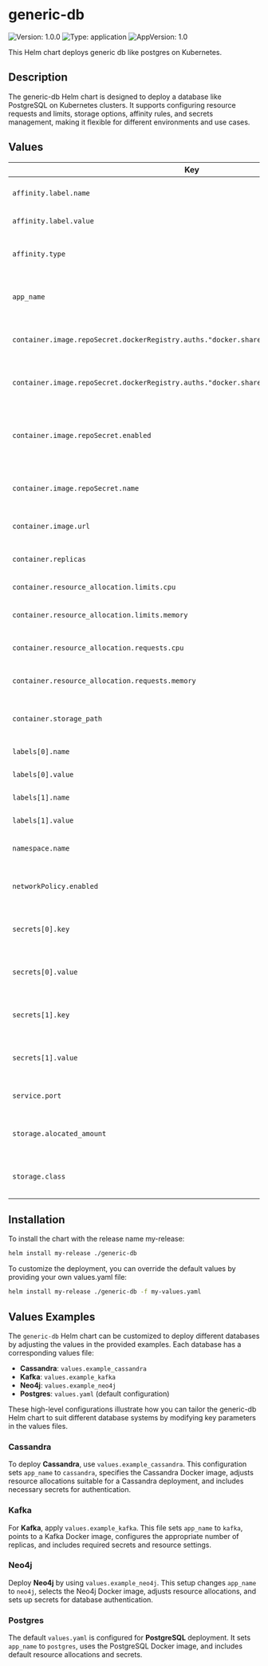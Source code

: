 # generic-db

![Version: 1.0.0](https://img.shields.io/badge/Version-1.0.0-informational?style=flat-square) ![Type: application](https://img.shields.io/badge/Type-application-informational?style=flat-square) ![AppVersion: 1.0](https://img.shields.io/badge/AppVersion-1.0-informational?style=flat-square)

This Helm chart deploys generic db like postgres on Kubernetes.

## Description
The generic-db Helm chart is designed to deploy a database like PostgreSQL on Kubernetes clusters. It supports configuring resource requests and limits, storage options, affinity rules, and secrets management, making it flexible for different environments and use cases.

## Values
| Key | Type | Default | Description |
|-----|------|---------|-------------|
| `affinity.label.name` | string | `"topology.kubernetes.io/zone"` | Label used for affinity scheduling |
| `affinity.label.value` | string | `"region-a"` | Value of the affinity label |
| `affinity.type` | string | `"none"` | Type of affinity (`none`, `preferred`, `required`) |
| `app_name` | string | `"postgres"` | Name of the application (e.g., `postgres`) |
| `container.image.repoSecret.dockerRegistry.auths."docker.share.cloud.k2view.com".password` | string | `""` | Password for Docker registry authentication |
| `container.image.repoSecret.dockerRegistry.auths."docker.share.cloud.k2view.com".username` | string | `""` | Username for Docker registry authentication |
| `container.image.repoSecret.enabled` | bool | `false` | Enable or disable the use of a Docker registry secret |
| `container.image.repoSecret.name` | string | `"registry-secret"` | Name of the Docker registry secret |
| `container.image.url` | string | `"postgres:15.7"` | Image URL for the database container |
| `container.replicas` | int | `1` | Number of container replicas |
| `container.resource_allocation.limits.cpu` | string | `"1"` | CPU limit for the container |
| `container.resource_allocation.limits.memory` | string | `"4Gi"` | Memory limit for the container |
| `container.resource_allocation.requests.cpu` | string | `"0.4"` | CPU request for the container |
| `container.resource_allocation.requests.memory` | string | `"1Gi"` | Memory request for the container |
| `container.storage_path` | string | `"/opt/apps/pgsql/data/data/"` | Path to the storage directory in the container |
| `labels[0].name` | string | `"tenant"` | Name of the first label |
| `labels[0].value` | string | `"my-tenant"` | Value of the first label |
| `labels[1].name` | string | `"space"` | Name of the second label |
| `labels[1].value` | string | `"my-space"` | Value of the second label |
| `namespace.name` | string | `"space-tenant"` | Name of the Kubernetes namespace |
| `networkPolicy.enabled` | bool | `true` | Enable or disable the network policy |
| `secrets[0].key` | string | `"POSTGRES_USERNAME"` | Key for the PostgreSQL username secret |
| `secrets[0].value` | string | `"postgres"` | Value for the PostgreSQL username secret |
| `secrets[1].key` | string | `"POSTGRES_PASSWORD"` | Key for the PostgreSQL password secret |
| `secrets[1].value` | string | `"postgres"` | Value for the PostgreSQL password secret |
| `service.port` | int | `5432` | Port for the PostgreSQL service |
| `storage.alocated_amount` | string | `"10Gi"` | Amount of storage allocated for the database |
| `storage.class` | string | `"regional-pd"` | Storage class for the persistent volume |


## Installation
To install the chart with the release name my-release:

```bash
helm install my-release ./generic-db
```

To customize the deployment, you can override the default values by providing your own values.yaml file:
```bash
helm install my-release ./generic-db -f my-values.yaml
```


## Values Examples
The `generic-db` Helm chart can be customized to deploy different databases by adjusting the values in the provided examples. Each database has a corresponding values file:
- **Cassandra**: `values.example_cassandra`
- **Kafka**: `values.example_kafka`
- **Neo4j**: `values.example_neo4j`
- **Postgres**: `values.yaml` (default configuration)

These high-level configurations illustrate how you can tailor the generic-db Helm chart to suit different database systems by modifying key parameters in the values files.

### Cassandra
To deploy **Cassandra**, use `values.example_cassandra`. This configuration sets `app_name` to `cassandra`, specifies the Cassandra Docker image, adjusts resource allocations suitable for a Cassandra deployment, and includes necessary secrets for authentication.

### Kafka
For **Kafka**, apply `values.example_kafka`. This file sets `app_name` to `kafka`, points to a Kafka Docker image, configures the appropriate number of replicas, and includes required secrets and resource settings.

### Neo4j
Deploy **Neo4j** by using `values.example_neo4j`. This setup changes `app_name` to `neo4j`, selects the Neo4j Docker image, adjusts resource allocations, and sets up secrets for database authentication.

### Postgres
The default `values.yaml` is configured for **PostgreSQL** deployment. It sets `app_name` to `postgres`, uses the PostgreSQL Docker image, and includes default resource allocations and secrets.
